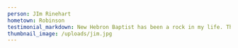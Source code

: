 ```yaml
---
person: JIm Rinehart
hometown: Robinson
testimonial_markdown: New Hebron Baptist has been a rock in my life. They’ve helped me through tough times and given me a place to give back.
thumbnail_image: /uploads/jim.jpg
---
```

